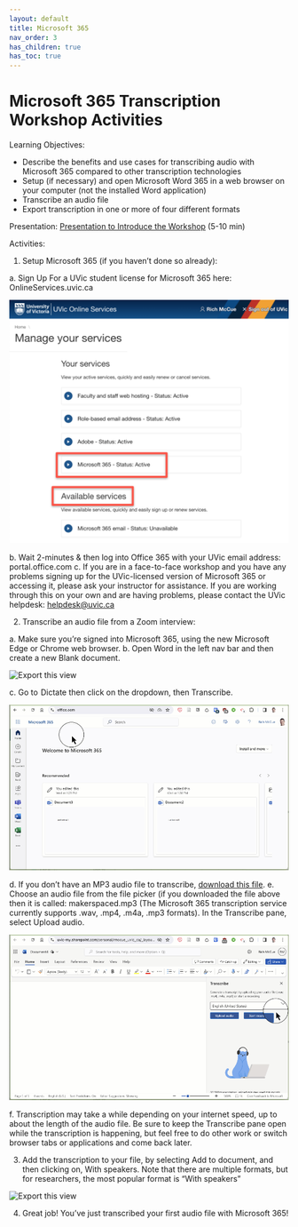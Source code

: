 ```yaml
---
layout: default
title: Microsoft 365
nav_order: 3
has_children: true
has_toc: true
---
```

# Microsoft 365 Transcription Workshop Activities

Learning Objectives:
- Describe the benefits and use cases for transcribing audio with Microsoft 365 compared to other transcription technologies
- Setup (if necessary) and open Microsoft Word 365 in a web browser on your computer (not the installed Word application)
- Transcribe an audio file
- Export transcription in one or more of four different formats

Presentation:
[Presentation to Introduce the Workshop](https://docs.google.com/presentation/d/1DSi-h-4R5Lo2zv5Lukux4Oi8ekahJwW6AJQWAahovVY/edit?usp=sharing) (5-10 min)

Activities:

1. Setup Microsoft 365 (if you haven’t done so already):

  a. Sign Up For a UVic student license for Microsoft 365 here: OnlineServices.uvic.ca 

![Export this view](media/microsoft365-01.png)

  b. Wait 2-minutes & then log into Office 365 with your UVic email address: portal.office.com 
  c. If you are in a face-to-face workshop and you have any problems signing up for the UVic-licensed version of Microsoft 365 or accessing it, please ask your instructor for assistance. If you are working through this on your own and are having problems, please contact the UVic helpdesk: helpdesk@uvic.ca 


2. Transcribe an audio file from a Zoom interview:

  a. Make sure you’re signed into  Microsoft 365, using the new Microsoft Edge or Chrome web browser.
  b. Open Word in the left nav bar and then create a new Blank document.

![Export this view](media/microsoft365-02.gif)

  c. Go to  Dictate then click on the dropdown, then Transcribe.

![Export this view](media/microsoft365-03.gif)

  d. If you don’t have an MP3 audio file to transcribe, [download this file](https://uviclibraries.github.io/transcription/media/makerspaces.mp3).
  e. Choose an audio file from the file picker (if you downloaded the file above then it is called: makerspaced.mp3 (The Microsoft 365 transcription service currently supports .wav, .mp4, .m4a, .mp3 formats). In the Transcribe pane, select Upload audio.

![Export this view](media/microsoft365-04.gif)

  f. Transcription may take a while depending on your internet speed, up to about the length of the audio file. Be sure to keep the Transcribe pane open while the transcription is happening, but feel free to do other work or switch browser tabs or applications and come back later.

3. Add the transcription to your file, by selecting Add to document, and then clicking on, With speakers. Note that there are multiple formats, but for researchers, the most popular format is “With speakers”

![Export this view](media/microsoft365-01.gif)

4. Great job! You’ve just transcribed your first audio file with Microsoft 365!





